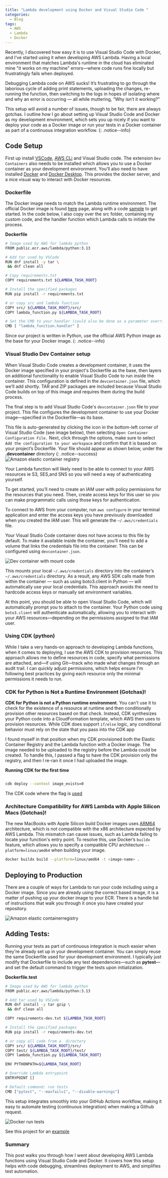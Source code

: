 ```yaml
---
title: "Lambda development using Docker and Visual Studio Code "
categories:
  - Blog
tags:
  - AWS
  - Lambda
  - Docker
---
```


Recently, I discovered how easy it is to use Visual Studio Code with Docker, and I've started using it when developing AWS Lambda. Having a local environment that matches Lambda's runtime in the cloud has eliminated mine "it works on my machine" errors—where code runs fine locally but frustratingly fails when deployed.

Debugging Lambda code on AWS sucks! It’s frustrating to go through the laborious cycle of adding print statements, uploading the changes, re-running the function, then switching to the logs in hopes of isolating where and why an error is occurring — all while muttering, “Why isn’t it working?”

This setup will avoid a number of issues, though to be fair, there are always gotchas. I outline how I go about setting up Visual Studio Code and Docker as my development environment, which sets you up nicely if you want to deploy your code as a Docker image  or run your tests in a Docker container as part of a continuous integration workflow.
{: .notice--info}

## Code Setup 
First up install [VSCode](https://code.visualstudio.com/download), [AWS CLi](https://formulae.brew.sh/formula/awscli) and Visual Studio code. The extension  `Dev Containers` also needs to be installed which allows you to use a Docker container as your development environment.  You’ll also need to have installed [Docker](https://formulae.brew.sh/formula/docker) and [Docker Desktop](https://docs.docker.com/desktop/setup/install/mac-install/). This provides the docker server, and a nice visual way to interact with Docker resources.


### Dockerfile
The Docker image needs to match the Lambda runtime environment. The official Docker image is found [here](https://gallery.ecr.aws/lambda/python)  page, along with a code [ sample](https://docs.aws.amazon.com/lambda/latest/dg/python-image.html#python-image-instructions) to get started. In the code below, I also copy over the src folder, containing my custom code, and the handler function which Lambda calls to initiate the process.
 

**Dockerfile**
```bash
# Image used by AWS for lambda python
FROM public.ecr.aws/lambda/python:3.13

# Add tar used by VSCode
RUN dnf install -y tar \
 && dnf clean all

# Copy requirements.txt
COPY requirements.txt ${LAMBDA_TASK_ROOT}

# Install the specified packages
RUN pip install -r requirements.txt

# or copy src and lambda function 
COPY src/ ${LAMBDA_TASK_ROOT}/src/
COPY lambda_function.py ${LAMBDA_TASK_ROOT}

# Set the CMD to your handler (could also be done as a parameter override outside of the Dockerfile)
CMD [ "lambda_function.handler" ]

```
Since our project is written in Python, use the official AWS Python image as the base for your Docker image.
{: .notice--info}

### Visual Studio Dev Container setup
When Visual Studio Code creates a development container, it uses the Docker image specified in your project's Dockerfile as the base, then layers on additional functionality to enable Visual Studio Code to run inside the container. This configuration is defined in the `devcontainer.json` file, which we’ll add shortly. TAR and ZIP packages are included because Visual Studio Code builds on top of this image and requires them during the build process.

The final step is to add Visual Studio Code's `devcontainer.json` file to your project. This file configures the development container to use your Docker image—specified in the Dockerfile—as its base.

This file is auto-generated by clicking the icon in the bottom-left corner of Visual Studio Code (see image below), then selecting `Open Container Configuration File.` Next, click through the options, make sure to select `Add the configuration to your workspace` and confirm that it is based on your project’s Dockerfile. Your file should appear as shown below, under the **.devcontainer** directory
{: .notice--success}
<img src="{{ '/assets/images/2025-06-11-lambda-docker/vscode_devcontainer2.png' | relative_url }}" alt="Amazon elastic container registry" itemprop="image"  class="u-photo">


Your Lambda function will likely need to be able to connect to your AWS resources ie S3, SES,and SNS so you will need a way of authenticating yourself.

To get started, you’ll need to create an IAM user with policy permissions for the resources that you need. Then, create access keys for this user so you can make programmatic calls using those keys for authentication.

To connect to AWS from your computer, run `aws configure` in your terminal application and enter the access keys you have previously downloaded when you created the IAM user. This will generate the `~/.aws/credentials` file.

Your Visual Studio Code container does not have access to this file by default. To make it available inside the container, you’ll need to add a volume that links the credentials file into the container. This can be configured using `devcontainer.json`.

<img src="{{ '/assets/images/2025-06-11-lambda-docker/devcontainer_with_mount.png' | relative_url }}" alt="Dev container with mount code" itemprop="image" class="u-photo">

This mounts your local `~/.aws/credentials` directory into the container’s `~/.aws/credentials` directory. As a result, any AWS SDK calls made from within the container — such as using boto3.client in Python — will automatically use your local credentials. This approach avoids the need to hardcode access keys or manually set environment variables.

At this point, you should be able to open Visual Studio Code, which will automatically prompt you to attach to the container. Your Python code using `boto3.client` will authenticate automatically, allowing you to interact with your AWS resources—depending on the permissions assigned to that IAM user.


### Using CDK (python)
While I take a very hands-on approach to developing Lambda functions, when it comes to deploying, I use the AWS CDK to provision resources. This approach allows me to define resources in code, specify what permissions are attached, and—if using Git—track who made what changes through an audit trail. I can quickly adjust permissions, which helps ensure I'm following best practices by giving each resource only the minimal permissions it needs to run.

### CDK for Python is Not a Runtime Environment (Gotchas)!
**CDK for Python is not a Python runtime environment**. You can't use it to check for the existence of a resource at runtime and then conditionally provision other resources based on that check. Instead, CDK synthesizes your Python code into a CloudFormation template, which AWS then uses to provision resources. While CDK does support `if/else` logic, any conditional behavior must rely on the state that you pass into the CDK app

I found myself in that position when my CDK provisioned both the Elastic Container Registry and the Lambda function with a Docker image. The image needed to be uploaded to the registry before the Lambda could be created. To handle this, I passed a flag to have the CDK provision only the registry, and then I re-ran it once I had uploaded the image. 

**Running CDK for the first time**
```bash

cdk deploy --context image_exists=0

```
The CDK code where the flag is [used](https://github.com/chrisZingel/email_s3_attachments_docker_2025/blob/main/cdk_email_s3_files/cdk_email_s3_files_stack.py) 


### Architecture Compatibility for AWS Lambda with Apple Silicon Macs (Gotchas)!
The new MacBooks with Apple Silicon build Docker images uses [ARM64](https://en.wikipedia.org/wiki/ARM_architecture_family)  architecture, which is not compatible with the x86 architecture expected by AWS Lambda. This mismatch can cause issues, such as Lambda failing to locate your function's entry point.
To resolve this, use Docker’s `buildx` feature, which allows you to specify a compatible CPU architecture `--platform=linux/amd64` when building your image.

```bash
docker buildx build --platform=linux/amd64 -t <image-name> .
```


## Deploying to Production 
There are a couple of ways for Lambda to run your code including using a Docker image. Since you are already using the correct based image, it is a  matter of pushing up your docker image to your ECR.  There is a handle list of instructions that walk you through it once you have created your repository.

<img src="{{ '/assets/images/2025-06-11-lambda-docker/amazon_elastic_container_registry.png' | relative_url }}" alt="Amazon elastic containerregistry" itemprop="image" class="u-photo">


## Adding Tests:
Running your tests as part of continuous integration is much easier when they're already set up in your development container. You can simply reuse the same Dockerfile used for your development environment. I typically just modify that Dockerfile to include any test dependencies—such as **pytest**—and set the default command to trigger the tests upon initialization.

**Dockerfile.test**
```bash
# Image used by AWS for lambda python
FROM public.ecr.aws/lambda/python:3.13

# Add tar used by VSCode
RUN dnf install -y tar gzip \
 && dnf clean all

COPY requirements-dev.txt ${LAMBDA_TASK_ROOT}

# Install the specified packages
RUN pip install -r requirements-dev.txt

# or copy all code from a  directory
COPY src/ ${LAMBDA_TASK_ROOT}/src/
COPY test/ ${LAMBDA_TASK_ROOT}/test/
COPY lambda_function.py ${LAMBDA_TASK_ROOT}

ENV PYTHONPATH=${LAMBDA_TASK_ROOT}

# Override Lambda entrypoint
ENTRYPOINT []

# Default command: run tests
CMD ["pytest", "--maxfail=1", "--disable-warnings"]
```

This setup integrates smoothly into your GitHub Actions workflow, making it easy to automate testing (continuous integration) when making a Github request.

<img src="{{ '/assets/images/2025-06-11-lambda-docker/docker_run_tests.png' | relative_url }}" alt="Docker run tests" itemprop="image" class="u-photo">

See this project for an [example](https://github.com/chrisZingel/email_s3_attachments_docker_2025/)

### Summary
This post walks you through how I went about developing AWS Lambda functions using Visual Studio Code and Docker. It covers how this setup helps with code debugging, streamlines deployment to AWS, and simplifies test automation.